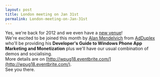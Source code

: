 ```yaml
---
layout: post
title: London meeting on Jan 31st
permalink: London-meeting-on-Jan-31st
---
```


Yes, we're back for 2012 and we even have a [new venue](http://www.pubandbar-network.co.uk/pubs/venue_london_liverpool%20st_shooting%20star_356.html)!  
We're excited to be joined this month by [Alan Mendelvich](https://twitter.com/ailon) from [AdDuplex](http://www.adduplex.com/) who'll be providing his **Developer's Guide to Windows Phone App Marketing and Monetization** plus we'll have our usual combination of demos and socialising.  
More details are on [http://wpug18.eventbrite.com/](http://wpug18.eventbrite.com/).  
See you there.
